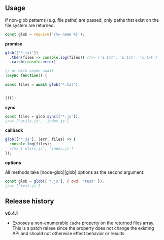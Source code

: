 ## Usage

If non-glob patterns (e.g. file paths) are passed, only paths that exist on the file system are returned.

```js
const glob = require('{%= name %}');
```

**promise**

```js
glob(['*.txt'])
  .then(files => console.log(files)) //=> ['a.txt', 'b.txt', 'c.txt']
  .catch(console.error)

// or with async-await
(async function() {
  
const files = await glob('*.txt');


})();
```

**sync**

```js
const files = glob.sync(['*.js']);
//=> ['utils.js', 'index.js']
```


**callback**

```js
glob(['*.js'], (err, files) => {
  console.log(files);
  //=> ['utils.js', 'index.js']
});
```


**options**

All methods take [node-glob][glob] options as the second argument:

```js
const glob = glob(['*.js'], { cwd: 'test' });
//=> ['test.js']
```

## Release history

**v0.4.1**

- Exposes a non-enumerable `cache` property on the returned files array. This is a patch relase since the property does not change the existing API and should not otherwise effect behavior or results.
